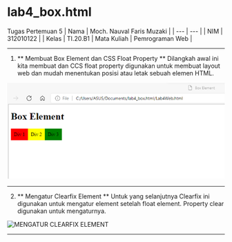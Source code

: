 # lab4_box.html
Tugas Pertemuan 5
| Nama | Moch. Nauval Faris Muzaki |
| --- | --- |
| NIM | 312010122 |
| Kelas | TI.20.B1
| Mata Kuliah | Pemrograman Web |
<hr>

1. ** Membuat Box Element dan CSS Float Property **
Dilangkah awal ini kita membuat 
dan CCS float property digunakan untuk
membuat layout web dan mudah menentukan posisi atau letak
sebuah elemen HTML.

![MEMBUAT BOX ELEMENT DAN CSS FLOAT PROPERTY](pictures/gambar1.png)
<hr>

2. ** Mengatur Clearfix Element **
Untuk yang selanjutnya Clearfix ini digunakan untuk mengatur element setelah float element. Property clear digunakan untuk
mengaturnya.

![MENGATUR CLEARFIX ELEMENT](pitures/gambar2.png)
<hr>